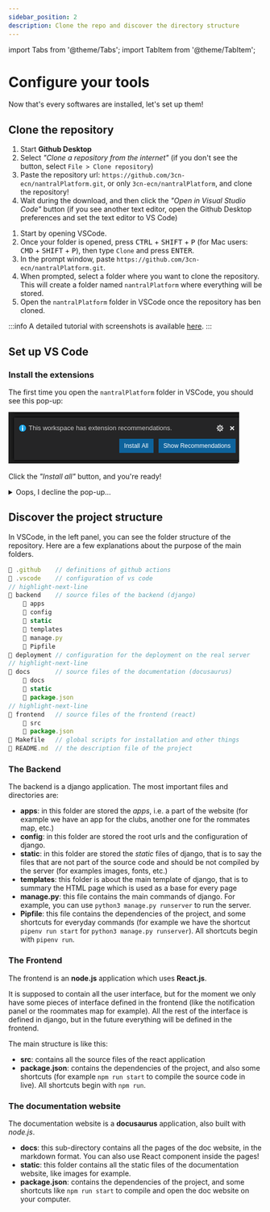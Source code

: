 ```yaml
---
sidebar_position: 2
description: Clone the repo and discover the directory structure
---
```


import Tabs from '@theme/Tabs';
import TabItem from '@theme/TabItem';

# Configure your tools

Now that's every softwares are installed, let's set up them!

## Clone the repository

<Tabs>
<TabItem value="git-desk" label="Using Github Desktop">

1. Start **Github Desktop**
2. Select _"Clone a repository from the internet"_ (if you don't see the button, select `File > Clone repository`)
3. Paste the repository url: `https://github.com/3cn-ecn/nantralPlatform.git`, or only
   `3cn-ecn/nantralPlatform`, and clone the repository!
4. Wait during the download, and then click the _"Open in Visual Studio Code"_ button (if you see another text editor,
   open the Github Desktop preferences and set the text editor to VS Code)

</TabItem>
<TabItem value="git-code" label="Using VS Code">

1. Start by opening VSCode.
2. Once your folder is opened, press <kbd>CTRL</kbd> + <kbd>SHIFT</kbd> + <kbd>P</kbd> (for Mac users: <kbd>CMD</kbd> + <kbd>SHIFT</kbd> + <kbd>P</kbd>), then type `Clone` and press <kbd>ENTER</kbd>.
3. In the prompt window, paste `https://github.com/3cn-ecn/nantralPlatform.git`.
4. When prompted, select a folder where you want to clone the repository. This will create a folder named `nantralPlatform` where everything will be stored.
5. Open the `nantralPlatform` folder in VSCode once the repository has ben cloned.

:::info
A detailed tutorial with screenshots is available [here](https://code.visualstudio.com/docs/editor/versioncontrol#_cloning-a-repository).
:::

</TabItem>
</Tabs>

## Set up VS Code

### Install the extensions

The first time you open the `nantralPlatform` folder in VSCode,
you should see this pop-up:

![Install recommended extensions pop-up](./install-extensions-popup.png)

Click the _"Install all"_ button, and you're ready!

<details>
    <summary>Oops, I decline the pop-up...</summary>

Don't worry, you can find all the recommended extensions in the extensions menu.
Press <kbd>CTRL</kbd>+<kbd>SHIFT</kbd>+<kbd>P</kbd>, and search **Extensions: Show Recommended Extensions**.
The list of all recommended extensions will appear on the left panel, and you can then click the download
button to install them:

![Download all recommended extensions](./install-extensions.png)

</details>

## Discover the project structure

In VSCode, in the left panel, you can see the folder structure of the repository.
Here are a few explanations about the purpose of the main folders.

```js title=".../nantralplatform/"
📁 .github    // definitions of github actions
📁 .vscode    // configuration of vs code
// highlight-next-line
📁 backend    // source files of the backend (django)
    📁 apps
    📁 config
    📁 static
    📁 templates
    📄 manage.py
    📄 Pipfile
📁 deployment // configuration for the deployment on the real server
// highlight-next-line
📁 docs       // source files of the documentation (docusaurus)
    📁 docs
    📁 static
    📄 package.json
// highlight-next-line
📁 frontend   // source files of the frontend (react)
    📁 src
    📄 package.json
📄 Makefile   // global scripts for installation and other things
📄 README.md  // the description file of the project
```

### The Backend

The backend is a django application. The most important files and directories are:

- **apps**: in this folder are stored the _apps_, i.e. a part of the website
  (for example we have an app for the clubs, another one for the rommates map, etc.)
- **config**: in this folder are stored the root urls and the configuration of django.
- **static**: in this folder are stored the _static_ files of django, that is to say
  the files that are not part of the source code and should be not compiled
  by the server (for examples images, fonts, etc.)
- **templates**: this folder is about the main template of django, that is to summary
  the HTML page which is used as a base for every page
- **manage.py**: this file contains the main commands of django. For example,
  you can use `python3 manage.py runserver` to run the server.
- **Pipfile**: this file contains the dependencies of the project,
  and some shortcuts for everyday commands (for example we have the shortcut
  `pipenv run start` for `python3 manage.py runserver`). All shortcuts begin
  with `pipenv run`.

### The Frontend

The frontend is an **node.js** application which uses **React.js**.

It is supposed to contain all the user interface, but for the moment we only
have some pieces of interface defined in the frontend (like the notification
panel or the roommates map for example). All the rest of the interface is
defined in django, but in the future everything will be defined in the frontend.

The main structure is like this:

- **src**: contains all the source files of the react application
- **package.json**: contains the dependencies of the project, and also some shortcuts
  (for example `npm run start` to compile the source code in live). All
  shortcuts begin with `npm run`.

### The documentation website

The documentation website is a **docusaurus** application, also built with
_node.js_.

- **docs**: this sub-directory contains all the pages of the doc website,
  in the markdown format. You can also use React component inside the pages!
- **static**: this folder contains all the static files of the documentation
  website, like images for example.
- **package.json**: contains the dependencies of the project, and some shortcuts
  like `npm run start` to compile and open the doc website on your computer.
